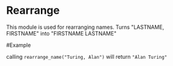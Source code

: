 Rearrange
========

This module is used for rearranging names.
Turns "LASTNAME, FIRSTNAME" into "FIRSTNAME LASTNAME"

#Example

calling `rearrange_name("Turing, Alan")` will return `"Alan Turing"` 
